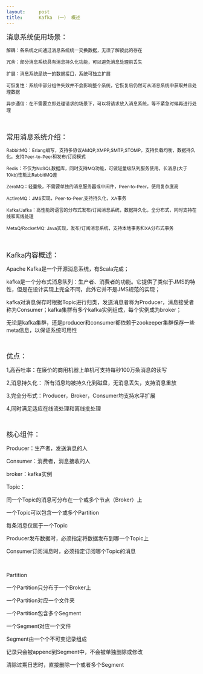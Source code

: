 ```yaml
---
layout:     post
title:      Kafka （一） 概述
---
```

<div id="article_content" class="article_content clearfix csdn-tracking-statistics" data-pid="blog" data-mod="popu_307" data-dsm="post">
								            <link rel="stylesheet" href="https://csdnimg.cn/release/phoenix/template/css/ck_htmledit_views-f76675cdea.css">
						<div class="htmledit_views" id="content_views">
                
<p><span style="font-size:18px;">消息系统使用场景：</span></p>
<p><span style="font-size:12px;">解耦：各系统之间通过消息系统统一交换数据，无须了解彼此的存在</span></p>
<p><span style="font-size:12px;">冗余：部分消息系统具有消息持久化功能，可以避免消息处理前丢失</span></p>
<p><span style="font-size:12px;">扩展：消息系统是统一的数据接口，系统可独立扩展</span></p>
<p><span style="font-size:12px;">可恢复性：系统中部分组件失效并不会影响整个系统，它恢复后仍然可从消息系统中获取并且处理数据</span></p>
<p><span style="font-size:12px;">异步通信：在不需要立即处理请求的场景下，可以将请求放入消息系统，等不紧急时候再进行处理</span></p>
<p><span style="font-size:18px;"><br></span></p>
<p><span style="font-size:18px;">常用消息系统介绍：</span></p>
<p><span style="font-size:12px;">RabbitMQ：Erlang编写，支持多协议AMQP,XMPP,SMTP,STOMP。支持负载均衡，数据持久化。支持Peer-to-Peer和发布/订阅模式</span></p>
<p><span style="font-size:12px;">Redis：不仅为NoSQL数据库，同时支持MQ功能，可做轻量级队列服务使用。长消息(大于10kb)性能比RabbitMQ差</span></p>
<p><span style="font-size:12px;">ZeroMQ：轻量级，不需要单独的消息服务器或中间件，Peer-to-Peer。使用复杂度高</span></p>
<p><span style="font-size:12px;">ActiveMQ：JMS实现，Peer-to-Peer,支持持久化，XA事务</span></p>
<p><span style="font-size:12px;">Kafka/Jafka：高性能跨语言的分布式发布/订阅消息系统，数据持久化，全分布式，同时支持在线和离线处理</span></p>
<p><span style="font-size:12px;">MetaQ/RocketMQ: Java实现，发布/订阅消息系统，支持本地事务和XA分布式事务</span></p>
<p><span style="font-size:18px;"><br></span></p>
<p><span style="font-size:18px;">Kafka内容概述：</span></p>
<p>Apache Kafka是一个开源消息系统，有Scala完成；</p>
<p>kafka是一个分布式消息队列：生产者、消费者的功能。它提供了类似于JMS的特性，但是在设计实现上完全不同，此外它并不是JMS规范的实现；</p>
<p>kafka对消息保存时根据Topic进行归类，发送消息者称为Producer，消息接受者称为Consumer；kafka集群有多个kafka实例组成，每个实例成为broker；</p>
<p>无论是kafka集群，还是producer和consumer都依赖于zookeeper集群保存一些meta信息，以保证系统可用性</p>
<p><br></p>
<p><span style="font-size:18px;">优点：</span></p>
<p>1,高吞吐率：在廉价的商用机器上单机可支持每秒100万条消息的读写</p>
<p>2,消息持久化： 所有消息均被持久化到磁盘，无消息丢失，支持消息重放</p>
<p>3,完全分布式：Producer，Broker，Consumer均支持水平扩展</p>
<p>4,同时满足适应在线流处理和离线批处理</p>
<p><br></p>
<p><span style="font-size:18px;">核心组件：</span></p>
<p>Producer：生产者，发送消息的人</p>
<p>Consumer：消费者，消息接收的人</p>
<p>broker：kafka实例</p>
<p></p>
<p>Topic：</p>
<p>同一个Topic的消息可分布在一个或多个节点（Broker）上</p>
<p>一个Topic可以包含一个或多个Partition</p>
<p>每条消息仅属于一个Topic</p>
<p>Producer发布数据时，必须指定将数据发布到哪一个Topic上</p>
<p>Consumer订阅消息时，必须指定订阅哪个Topic的消息</p>
<p><br></p>
<p>Partition</p>
<p>一个Partition只分布于一个Broker上</p>
<p>一个Partition对应一个文件夹</p>
<p>一个Partition包含多个Segment</p>
<p>一个Segment对应一个文件</p>
<p>Segment由一个个不可变记录组成</p>
<p>记录只会被append到Segment中，不会被单独删除或修改</p>
<p>清除过期日志时，直接删除一个或者多个Segment</p>
<div><br></div>
<br><p><br></p>
<p><br></p>
<p><br></p>
<p><br></p>
            </div>
                </div>